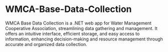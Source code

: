 # WMCA-Base-Data-Collection
WMCA Base Data Collection is a .NET web app for Water Management Cooperative Association, streamlining data gathering and management. It offers an intuitive interface, efficient storage, and easy access to information, enhancing decision-making and resource management through accurate and organized data collection.
